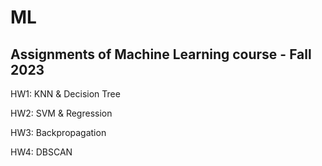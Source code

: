 # ML
## Assignments of Machine Learning course - Fall 2023

HW1: KNN & Decision Tree

HW2: SVM & Regression

HW3: Backpropagation

HW4: DBSCAN


